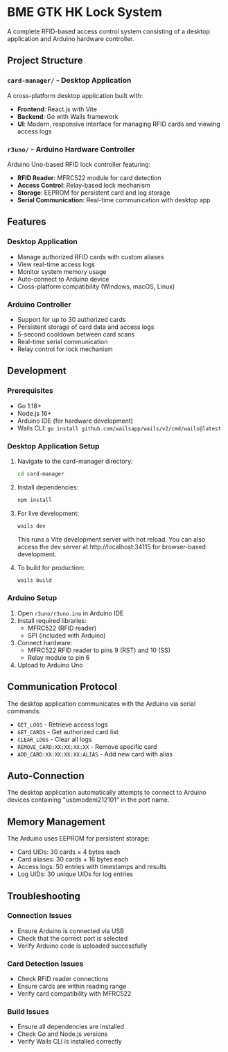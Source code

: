 # BME GTK HK Lock System

A complete RFID-based access control system consisting of a desktop application and Arduino hardware controller.

## Project Structure

### `card-manager/` - Desktop Application
A cross-platform desktop application built with:
- **Frontend**: React.js with Vite
- **Backend**: Go with Wails framework
- **UI**: Modern, responsive interface for managing RFID cards and viewing access logs

### `r3uno/` - Arduino Hardware Controller
Arduino Uno-based RFID lock controller featuring:
- **RFID Reader**: MFRC522 module for card detection
- **Access Control**: Relay-based lock mechanism
- **Storage**: EEPROM for persistent card and log storage
- **Serial Communication**: Real-time communication with desktop app

## Features

### Desktop Application
- Manage authorized RFID cards with custom aliases
- View real-time access logs
- Monitor system memory usage
- Auto-connect to Arduino device
- Cross-platform compatibility (Windows, macOS, Linux)

### Arduino Controller
- Support for up to 30 authorized cards
- Persistent storage of card data and access logs
- 5-second cooldown between card scans
- Real-time serial communication
- Relay control for lock mechanism

## Development

### Prerequisites
- Go 1.18+
- Node.js 16+
- Arduino IDE (for hardware development)
- Wails CLI: `go install github.com/wailsapp/wails/v2/cmd/wails@latest`

### Desktop Application Setup

1. Navigate to the card-manager directory:
   ```bash
   cd card-manager
   ```

2. Install dependencies:
   ```bash
   npm install
   ```

3. For live development:
   ```bash
   wails dev
   ```
   This runs a Vite development server with hot reload. You can also access the dev server at http://localhost:34115 for browser-based development.

4. To build for production:
   ```bash
   wails build
   ```

### Arduino Setup

1. Open `r3uno/r3uno.ino` in Arduino IDE
2. Install required libraries:
   - MFRC522 (RFID reader)
   - SPI (included with Arduino)
3. Connect hardware:
   - MFRC522 RFID reader to pins 9 (RST) and 10 (SS)
   - Relay module to pin 6
4. Upload to Arduino Uno

## Communication Protocol

The desktop application communicates with the Arduino via serial commands:

- `GET_LOGS` - Retrieve access logs
- `GET_CARDS` - Get authorized card list
- `CLEAR_LOGS` - Clear all logs
- `REMOVE_CARD:XX:XX:XX:XX` - Remove specific card
- `ADD_CARD:XX:XX:XX:XX:ALIAS` - Add new card with alias

## Auto-Connection

The desktop application automatically attempts to connect to Arduino devices containing "usbmodem212101" in the port name.

## Memory Management

The Arduino uses EEPROM for persistent storage:
- Card UIDs: 30 cards × 4 bytes each
- Card aliases: 30 cards × 16 bytes each  
- Access logs: 50 entries with timestamps and results
- Log UIDs: 30 unique UIDs for log entries

## Troubleshooting

### Connection Issues
- Ensure Arduino is connected via USB
- Check that the correct port is selected
- Verify Arduino code is uploaded successfully

### Card Detection Issues
- Check RFID reader connections
- Ensure cards are within reading range
- Verify card compatibility with MFRC522

### Build Issues
- Ensure all dependencies are installed
- Check Go and Node.js versions
- Verify Wails CLI is installed correctly 